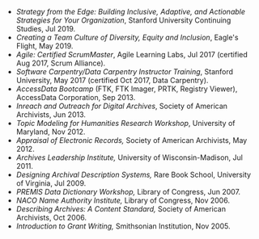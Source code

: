 * *Strategy from the Edge: Building Inclusive, Adaptive, and Actionable Strategies for Your Organization*, Stanford University Continuing Studies, Jul 2019.
* *Creating a Team Culture of Diversity, Equity and Inclusion*, Eagle's Flight, May 2019.
* *Agile: Certified ScrumMaster*, Agile Learning Labs, Jul 2017 (certified Aug 2017, Scrum Alliance).
* *Software Carpentry/Data Carpentry Instructor Training*, Stanford University, May 2017 (certified Oct 2017, Data Carpentry).
* *AccessData Bootcamp* (FTK, FTK Imager, PRTK, Registry Viewer), AccessData Corporation, Sep 2013.
* *Inreach and Outreach for Digital Archives*, Society of American Archivists, Jun 2013.
* *Topic Modeling for Humanities Research Workshop*, University of Maryland, Nov 2012.
* *Appraisal of Electronic Records,* Society of American Archivists, May 2012.
* *Archives Leadership Institute,* University of Wisconsin-Madison, Jul 2011.
* *Designing Archival Description Systems,* Rare Book School, University of Virginia, Jul 2009.
* *PREMIS Data Dictionary Workshop,* Library of Congress, Jun 2007.
* *NACO Name Authority Institute,* Library of Congress, Nov 2006.
* *Describing Archives: A Content Standard,* Society of American Archivists, Oct 2006.
* *Introduction to Grant Writing,* Smithsonian Institution, Nov 2005.
